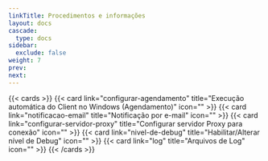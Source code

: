 ```yaml
---
linkTitle: Procedimentos e informações
layout: docs
cascade:
  type: docs
sidebar:
  exclude: false
weight: 7
prev:
next:
---
```


{{< cards >}}
  {{< card link="configurar-agendamento" title="Execução automática do Client no Windows (Agendamento)" icon="" >}}
  {{< card link="notificacao-email" title="Notificação por e-mail" icon="" >}}
  {{< card link="configurar-servidor-proxy" title="Configurar servidor Proxy para conexão" icon="" >}}
  {{< card link="nivel-de-debug" title="Habilitar/Alterar nível de Debug" icon="" >}}
  {{< card link="log" title="Arquivos de Log" icon="" >}}
{{< /cards >}}
